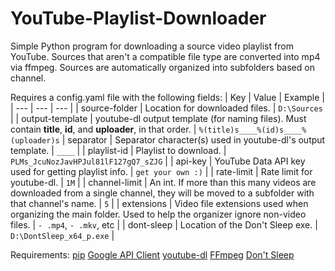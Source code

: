 # YouTube-Playlist-Downloader
Simple Python program for downloading a source video playlist from YouTube. Sources that aren't a compatible file type are converted into mp4 via ffmpeg. Sources are automatically organized into subfolders based on channel.

Requires a config.yaml file with the following fields:
| Key | Value | Example |
| --- | --- | --- |
| source-folder | Location for downloaded files. | `D:\Sources` |
| output-template | youtube-dl output template (for naming files). Must contain **title**, **id**, and **uploader**, in that order.  | `%(title)s____%(id)s____%(uploader)s`
| separator | Separator character(s) used in youtube-dl's output template. | `____` |
| playlist-id | Playlist to download. | `PLMs_JcuNozJavHPJul81lF127gQ7_sZJG` |
| api-key | YouTube Data API key used for getting playlist info. | `get your own :)` |
| rate-limit | Rate limit for youtube-dl. | `1M` |
| channel-limit | An int. If more than this many videos are downloaded from a single channel, they will be moved to a subfolder with that channel's name. | `5` |
| extensions | Video file extensions used when organizing the main folder. Used to help the organizer ignore non-video files. | `- .mp4`, `- .mkv`, etc |
| dont-sleep | Location of the Don't Sleep exe. | `D:\DontSleep_x64_p.exe` |

Requirements:
[pip](https://pypi.org/project/pip/)
[Google API Client](https://github.com/googleapis/google-api-python-client)
[youtube-dl](https://github.com/ytdl-org/youtube-dl)
[FFmpeg](https://ffmpeg.org/)
[Don't Sleep](http://www.softwareok.com/?seite=Microsoft/DontSleep)
